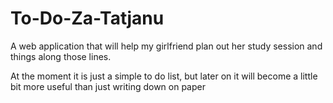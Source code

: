﻿# To-Do-Za-Tatjanu

A web application that will help my girlfriend plan out her study session and things along those lines.

At the moment it is just a simple to do list, but later on it will become a little bit more useful than just writing down on paper
